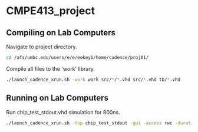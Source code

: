 # CMPE413_project

## Compiling on Lab Computers
Navigate to project directory.

```bash
cd /afs/umbc.edu/users/e/e/eekey1/home/cadence/proj01/
```


Compile all files to the 'work' library.

```bash
./launch_cadence_xrun.sh -work work src/*/*.vhd src/*.vhd tb/*.vhd
```

## Running on Lab Computers
Run chip_test_stdout.vhd simulation for 800ns.

```bash
./launch_cadence_xrun.sh -top chip_test_stdout -gui -access rwc -duration 800ns -work work
```


